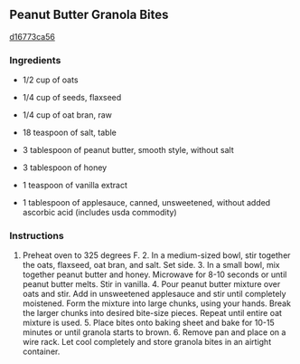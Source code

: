 ## Peanut Butter Granola Bites

[d16773ca56](http://tastykitchen.com/recipes/appetizers-and-snacks/peanut-butter-granola-bites-2/)

### Ingredients

 - 1/2 cup of oats

 - 1/4 cup of seeds, flaxseed

 - 1/4 cup of oat bran, raw

 - 18 teaspoon of salt, table

 - 3 tablespoon of peanut butter, smooth style, without salt

 - 3 tablespoon of honey

 - 1 teaspoon of vanilla extract

 - 1 tablespoon of applesauce, canned, unsweetened, without added ascorbic acid (includes usda commodity)

### Instructions

1. Preheat oven to 325 degrees F. 2. In a medium-sized bowl, stir together the oats, flaxseed, oat bran, and salt. Set side. 3. In a small bowl, mix together peanut butter and honey. Microwave for 8-10 seconds or until peanut butter melts. Stir in vanilla. 4. Pour peanut butter mixture over oats and stir. Add in unsweetened applesauce and stir until completely moistened. Form the mixture into large chunks, using your hands. Break the larger chunks into desired bite-size pieces. Repeat until entire oat mixture is used. 5. Place bites onto baking sheet and bake for 10-15 minutes or until granola starts to brown. 6. Remove pan and place on a wire rack. Let cool completely and store granola bites in an airtight container.